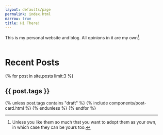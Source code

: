 ```yaml
---
layout: defaults/page
permalink: index.html
narrow: true
title: Hi There!
---
```

This is my personal website and blog. All opinions in it are my
own[^opinions].  
<br />

[^opinions]:
    Unless you like them so much that you want to adopt them
    as your own, in which case they can be yours too.

# Recent Posts

{% for post in site.posts limit:3 %}
    <h2>{{ post.tags }}</h2>
    {% unless post.tags contains "draft" %}
        {% include components/post-card.html %}
    {% endunless %}
{% endfor %}


